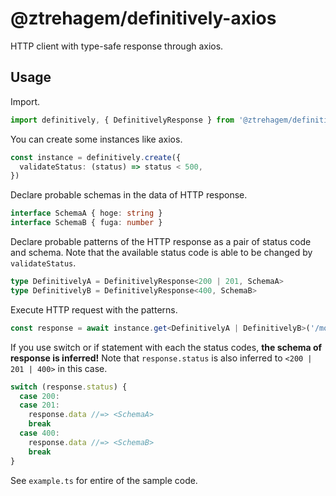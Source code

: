 # @ztrehagem/definitively-axios
HTTP client with type-safe response through axios.

## Usage
Import.
```ts
import definitively, { DefinitivelyResponse } from '@ztrehagem/definitively-axios'
```

You can create some instances like axios.
```ts
const instance = definitively.create({
  validateStatus: (status) => status < 500,
})
```

Declare probable schemas in the data of HTTP response.

```ts
interface SchemaA { hoge: string }
interface SchemaB { fuga: number }
```

Declare probable patterns of the HTTP response as a pair of status code and schema.
Note that the available status code is able to be changed by `validateStatus`.
```ts
type DefinitivelyA = DefinitivelyResponse<200 | 201, SchemaA>
type DefinitivelyB = DefinitivelyResponse<400, SchemaB>
```

Execute HTTP request with the patterns.
```ts
const response = await instance.get<DefinitivelyA | DefinitivelyB>('/mock')
```

If you use switch or if statement with each the status codes, **the schema of response is inferred!**
Note that `response.status` is also inferred to `<200 | 201 | 400>` in this case.
```ts
switch (response.status) {
  case 200:
  case 201:
    response.data //=> <SchemaA>
    break
  case 400:
    response.data //=> <SchemaB>
    break
}
```

See `example.ts` for entire of the sample code.
